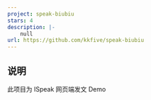 ```yaml
---
project: speak-biubiu
stars: 4
description: |-
    null
url: https://github.com/kkfive/speak-biubiu
---
```


## 说明

此项目为 ISpeak 网页端发文 Demo

